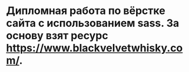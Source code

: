 # Дипломная работа по вёрстке сайта с использованием sass. За основу взят ресурс https://www.blackvelvetwhisky.com/.

